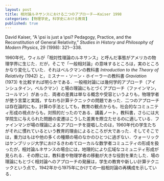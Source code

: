 ```yaml
---
layout: post
title: 相対論ルネサンスにおける二つのアプローチ——Kaiser 1998
categories: [物理学史, 科学史における教育]
published: true
---
```


David Kaiser, “A \psi is just a \psi? Pedagogy, Practice, and the Reconstitution of General Relativity,” _Studies in History and Philosophy of Modern Physics_, 29 (1998): 321--338.

1960年代，ウィルが「相対性理論のルネサンス」と呼んだ事態がアメリカの物理学界に生じた．だが，そこで「一般相対論」の意味するところは，実のところかなり変化していた．それはベルクマンの教科書 _Introduction to the Theory of Relativity_ (1942) と，ミスナー・ソーン・ホイーラーの教科書 _Graviation_ (1973) を比較すれば明らかである．一般相対論には幾何学的アプローチ（アインシュタイン，ベルクマン）と場の理論にもとづくアプローチ（ファインマン，コールマン）があった．両者の差異は単なる概念や受容というよりも，物理学者が使う言葉と実践，すなわち計算テクニックの問題であった．二つのアプローチは存在論的にも，計算の手法としても，教育の観点からも，社会的なコミュニティ形成の視点からも，対照的だったのである．講義ノート，教科書，さらには大学院生に与えられた問題の変遷はこうした差異を際立たせるのに適している．ファインマンが場の理論によるアプローチを提唱したのは，1960年代の学生たちがそれに慣れているという教育的理由によるところが大であった．そしてそこでは，重力はもはや他の多くの種類の場のなかのひとつに過ぎない．ウォーリックはケンブリッジ大学におけるきわめてローカルな数学者コミュニティの形成を扱ったが，相対論ルネサンスの場合には，地理的により広域なコミュニティ形成が見られる．その際には，教科書や物理学者の移動が大きな役割を果たした．場の理論にもとづく相対論へのアプローチの発展は，学生の教育や新しい計算テクニックという点で，1942年から1975年にかけての一般相対論の再構成を示している．
